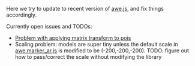 Here we try to update to recent version of [awe.js](https://github.com/awe-media/awe.js), and fix things accordingly.

Currently open issues and TODOs:
- [Problem with applying matrix transform to pois](https://github.com/awe-media/awe.js/issues/5)
- Scaling problem: models are super tiny unless the default scale in [awe.marker_ar.js](https://github.com/awe-media/awe.js/blob/master/examples/marker_ar/awe.marker_ar.js#L495) is modified to be (-200,-200,-200). TODO: figure out how to pass/correct the scale without modifying the library
